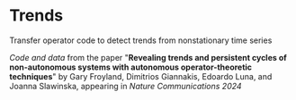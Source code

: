 # Trends
Transfer operator code to detect trends from nonstationary time series

*Code and data* from the paper "**Revealing trends and persistent cycles of non-autonomous systems with autonomous operator-theoretic techniques**" by Gary Froyland, Dimitrios Giannakis, Edoardo Luna, and Joanna Slawinska, appearing in _Nature Communications 2024_
